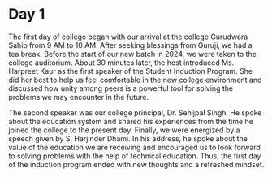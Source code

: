 # Day 1

The first day of college began with our arrival at the college Gurudwara Sahib from 9 AM to 10 AM. After seeking blessings from Guruji, we had a tea break. Before the start of our new batch in 2024, we were taken to the college auditorium. About 30 minutes later, the host introduced Ms. Harpreet Kaur as the first speaker of the Student Induction Program. She did her best to help us feel comfortable in the new college environment and discussed how unity among peers is a powerful tool for solving the problems we may encounter in the future.

The second speaker was our college principal, Dr. Sehijpal Singh. He spoke about the education system and shared his experiences from the time he joined the college to the present day. Finally, we were energized by a speech given by S. Harjinder Dhami. In his address, he spoke about the value of the education we are receiving and encouraged us to look forward to solving problems with the help of technical education. Thus, the first day of the induction program ended with new thoughts and a refreshed mindset.
